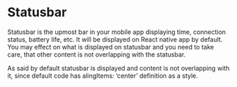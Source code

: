 # Statusbar
Statusbar is the upmost bar in your mobile app displaying time, connection status,
battery life, etc. It will be displayed on React native app by default. You may effect on
what is displayed on statusbar and you need to take care, that other content is not
overlapping with the statusbar.

As said by default statusbar is displayed and content is not overlapping with it, since
default code has alingItems: ‘center’ definition as a style.

